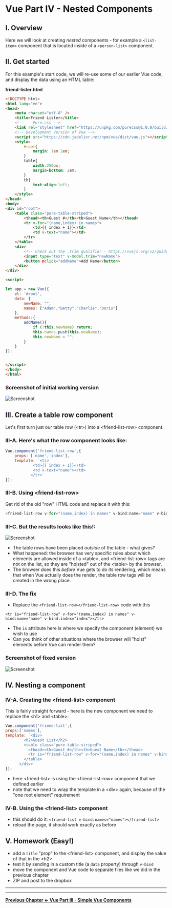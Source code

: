 # Vue Part IV - Nested Components

## I. Overview
Here we will look at creating *nested* components - for example a `<list-item>` component that is located inside of a `<person-list>` component.

## II. Get started

For this example's start code, we will re-use some of our earlier Vue code, and display the data using an HTML table:

**friend-lister.html**

```html
<!DOCTYPE html>
<html lang="en">
<head>
	<meta charset="utf-8" />
	<title>Friend Lister</title>
	<!-- 	Pure.css -->
	<link rel="stylesheet" href="https://unpkg.com/purecss@1.0.0/build/pure-min.css" integrity="sha384-nn4HPE8lTHyVtfCBi5yW9d20FjT8BJwUXyWZT9InLYax14RDjBj46LmSztkmNP9w" crossorigin="anonymous">
	<!-- Development Version of Vue -->
	<script src="https://cdn.jsdelivr.net/npm/vue/dist/vue.js"></script>
	<style>
		#root{
			margin: 1em 2em;
		}
		table{
			width:250px;
			margin-bottom: 2em;
		}
		th{
			text-align:left;
		}
	</style>
</head>
<body>
<div id="root">
	<table class="pure-table-striped">
		<thead><th>Guest #</th><th>Guest Name</th></thead>
		<tr v-for="(name,index) in names">
			<td>{{ index + 1}}</td>
			<td v-text="name"></td>
		</tr>
	</table>
	<div>
		<!-- Check out the .trim qualifier - https://vuejs.org/v2/guide/forms.html#trim -->
		<input type="text" v-model.trim="newName">
		<button @click="addName">Add Name</button>
	</div>
</div>

<script>

let app = new Vue({
	el: '#root',
	data: {
		newName: "",
		names: ["Adam","Betty","Charlie","Doris"]
	},
	methods:{
		addName(){
			if (!this.newName) return;
			this.names.push(this.newName);
			this.newName = "";
		}
	}
});


</script>
</body>
</html>
```

### Screenshot of initial working version

![Screenshot](./_images/vue-nested-components-1.jpg)


## III. Create a table row component

Let's first turn just our table row (&lt;tr>) into a &lt;friend-list-row> component.

### III-A. Here's what the row component looks like:

```js
Vue.component('friend-list-row',{
	props: ['name','index'],
	template: `<tr>
			<td>{{ index + 1}}</td>
			<td v-text="name"></td>
		   </tr>`
});
```

### III-B. Using &lt;friend-list-row>

Get rid of the old "row" HTML code and replace it with this:

```js
<friend-list-row v-for="(name,index) in names" v-bind:name="name" v-bind:index="index"></friend-list-row>
```

### III-C. But the results looks like this!:

![Screenshot](./_images/vue-nested-components-2.jpg)

- The table rows have been placed *outside* of the table - what gives?
- What happened: the browser has very specific rules about which elements are allowed inside of a &lt;table>, and &lt;friend-list-row> tags are not on the list, so they are "hoisted" out of the &lt;table> by the browser.
- The browser does this *before* Vue gets to do its rendering, which means that when Vue actually does the render, the table row tags will be created in the wrong place.

### III-D. The fix

- Replace the `<friend-list-row></friend-list-row>` code with this

`<tr is="friend-list-row" v-for="(name,index) in names" v-bind:name="name" v-bind:index="index"></tr>`

- The `is` attribute here is where we specify the component (element) we wish to use
- Can you think of other situations where the browser will "hoist" elements before Vue can render them?


### Screenshot of fixed version

![Screenshot](./_images/vue-nested-components-3.jpg)


## IV. Nesting a component

### IV-A. Creating the &lt;friend-list> component

This is fairly straight forward - here is the new component we need to replace the &lt;h1> and &lt;table>:

```js
Vue.component('friend-list',{
props:['names'],
template: `<div>
		<h2>Guest List</h2>
		<table class="pure-table-striped">
		  <thead><th>Guest #</th><th>Guest Name</th></thead>
		  <tr is="friend-list-row" v-for="(name,index) in names" v-bind:name="name" v-bind:index="index"></tr>
		</table>
	  </div>`
});
```
 - here &lt;friend-list> is using the &lt;friend-list-row> component that we defined earlier
 - note that we need to wrap the template in a &lt;div> again, because of the "one root element" requirement
 
 ### IV-B. Using the &lt;friend-list> component
 - this should do it: `<friend-list v-bind:names="names"></friend-list>`
 - reload the page, it should work exactly as before


## V. Homework (Easy!)
- add a `title` "prop" to the &lt;friend-list> component, and display the value of that in the &lt;h2>. 
- test it by sending in a custom title (a `data` property) through `v-bind`
- move the component and Vue code to separate files like we did in the previous chapter
- ZIP and post to the dropbox

<hr><hr>

**[Previous Chapter <- Vue Part III - Simple Vue Components](vue-3.md)**
